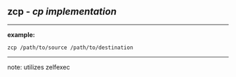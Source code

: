 ‎
=

## zcp - *cp implementation*

---------------------------------

**example:**

    zcp /path/to/source /path/to/destination

---------------------------------

note: utilizes zelfexec
